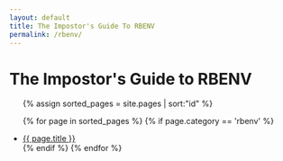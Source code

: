 ```yaml
---
layout: default
title: The Impostor's Guide To RBENV
permalink: /rbenv/
---
```

# The Impostor's Guide to RBENV

<ul>
  {% assign sorted_pages = site.pages | sort:"id" %}

  {% for page in sorted_pages %}
    {% if page.category == 'rbenv' %}
      <li><a href="{{ page.url }}">{{ page.title }}</a></li>
    {% endif %}
  {% endfor %}
</ul>
